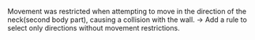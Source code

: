 Movement was restricted when attempting to move in the direction of the neck(second body part), causing a collision with the wall.
-> Add a rule to select only directions without movement restrictions.